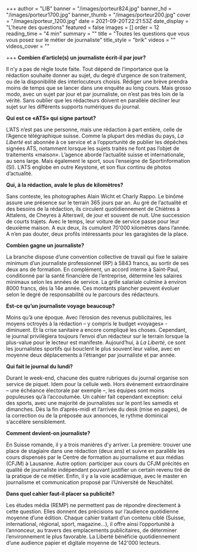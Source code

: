 +++
author = "LIB"
banner = "/images/porteur824.jpg"
banner_hd = "/images/porteur1700.jpg"
banner_thumb = "/images/porteur200.jpg"
cover = "/images/porteur_1200.jpg"
date = 2021-09-20T22:21:53Z
date_display = "L'heure des questions"
featured = false
images = []
order = 12
reading_time = "4 min"
summary = ""
title = "Toutes les questions que vous vous posez sur le métier de journaliste"
title_style = "brik"
videos = ""
videos_cover = ""

+++
**Combien d’article(s) un journaliste écrit-il par jour?**

Il n’y a pas de règle toute faite. Tout dépend de l’importance que la rédaction souhaite donner au sujet, du degré d’urgence de son traitement, ou de la disponibilité des interlocuteurs choisis. Rédiger une brève prendra moins de temps que se lancer dans une enquête au long cours. Mais grosso modo, avec un sujet par jour et par journaliste, on n’est pas très loin de la vérité. Sans oublier que les rédacteurs doivent en parallèle décliner leur sujet sur les différents supports numériques du journal.

**Qui est ce «ATS» qui signe partout?**

L’ATS n’est pas une personne, mais une rédaction à part entière, celle de l’Agence télégraphique suisse. Comme la plupart des médias du pays, _La Liberté_ est abonnée à ce service et a l’opportunité de publier les dépêches signées ATS, notamment lorsque les sujets traités ne font pas l’objet de traitements «maison». L’agence aborde l’actualité suisse et internationale, au sens large. Mais également le sport, sous l’enseigne de Sportinformation (SI). L’ATS englobe en outre Keystone, et son flux continu de photos d’actualité.

**Qui, à la rédaction, avale le plus de kilomètres?**

Sans conteste, les photographes Alain Wicht et Charly Rappo. Le binôme assure une présence sur le terrain 365 jours par an. Au gré de l’actualité et des besoins de la rédaction, ils circulent quotidiennement de Chiètres à Attalens, de Cheyres à Alterswil, de jour et souvent de nuit. Une succession de courts trajets. Avec le temps, leur voiture de service passe pour leur deuxième maison. A eux deux, ils cumulent 70'000 kilomètres dans l’année. A n’en pas douter, deux profils intéressants pour les garagistes de la place.

**Combien gagne un journaliste?**

La branche dispose d’une convention collective de travail qui fixe le salaire minimum d’un journaliste professionnel (RP) à 5843 francs, au sortir de ses deux ans de formation. En complément, un accord interne à Saint-Paul, conditionné par la santé financière de l’entreprise, détermine les salaires minimaux selon les années de service. La grille salariale culmine à environ 8000 francs, dès la 14e année. Ces montants plancher peuvent évoluer selon le degré de responsabilité ou le parcours des rédacteurs.

**Est-ce qu’un journaliste voyage beaucoup?**

Moins qu’à une époque. Avec l’érosion des revenus publicitaires, les moyens octroyés à la rédaction – y compris le budget «voyages» - diminuent. Et la crise sanitaire a encore compliqué les choses. Cependant, le journal privilégiera toujours l’envoi d’un rédacteur sur le terrain lorsque la plus-value pour le lecteur est manifeste. Aujourd’hui, à _La Liberté_, ce sont les journalistes sportifs qui bouclent le plus souvent leur valise, avec en moyenne deux déplacements à l’étranger par journaliste et par année.

**Qui fait le journal du lundi?**

Durant le week-end, chacune des quatre rubriques du journal organise son service de piquet. Idem pour la cellule web. Hors événement extraordinaire – une échéance électorale par exemple –, les équipes sont moins populeuses qu’à l’accoutumée. Un cahier fait cependant exception: celui des sports, avec une majorité de journalistes sur le pont les samedis et dimanches. Dès la fin d’après-midi et l’arrivée du desk (mise en pages), de la correction ou de la préposée aux annonces, le rythme dominical s’accélère sensiblement.

**Comment devient-on journaliste?**

En Suisse romande, il y a trois manières d’y arriver. La première: trouver une place de stagiaire dans une rédaction (deux ans) et suivre en parallèle les cours dispensés par le Centre de formation au journalisme et aux médias (CFJM) à Lausanne. Autre option: participer aux cours du CFJM précités en qualité de journaliste indépendant pouvant justifier un certain revenu tiré de la pratique de ce métier. Enfin, il y a la voie académique, avec le master en journalisme et communication proposé par l’Université de Neuchâtel.

**Dans quel cahier faut-il placer sa publicité?**

Les études média (REMP) ne permettent pas de répondre directement à cette question. Elles donnent des précisions sur l’audience quotidienne moyenne d’une édition. Chaque cahier traitant d’un contenu ciblé (Suisse, international, régional, sport, magazine…), il offre ainsi l’opportunité à l’annonceur, au travers des emplacements publicitaires, de déterminer l’environnement le plus favorable. La Liberté bénéficie quotidiennement d’une audience papier et digitale moyenne de 142'000 lecteurs.